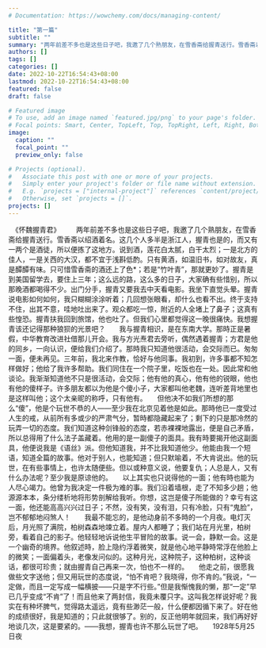 ```yaml
---
# Documentation: https://wowchemy.com/docs/managing-content/

title: "第一篇"
subtitle: ""
summary: "两年前差不多也是这些日子吧，我邀了几个熟朋友，在雪香斋给握青送行。雪香斋以绍酒着名。这几个人多半是浙江人，握青也是的，而又有一两个是酒徒，所以便拣了这地方。说到酒，莲花白太腻，白干太烈；一是北方的佳人，一是关西的大汉，都不宜于浅斟低酌。"
authors: []
tags: []
categories: []
date: 2022-10-22T16:54:43+08:00
lastmod: 2022-10-22T16:54:43+08:00
featured: false
draft: false

# Featured image
# To use, add an image named `featured.jpg/png` to your page's folder.
# Focal points: Smart, Center, TopLeft, Top, TopRight, Left, Right, BottomLeft, Bottom, BottomRight.
image:
  caption: ""
  focal_point: ""
  preview_only: false

# Projects (optional).
#   Associate this post with one or more of your projects.
#   Simply enter your project's folder or file name without extension.
#   E.g. `projects = ["internal-project"]` references `content/project/deep-learning/index.md`.
#   Otherwise, set `projects = []`.
projects: []
---
```

　《怀魏握青君》
　　两年前差不多也是这些日子吧，我邀了几个熟朋友，在雪香斋给握青送行。雪香斋以绍酒着名。这几个人多半是浙江人，握青也是的，而又有一两个是酒徒，所以便拣了这地方。说到酒，莲花白太腻，白干太烈；一是北方的佳人，一是关西的大汉，都不宜于浅斟低酌。只有黄酒，如温旧书，如对故友，真是醰醰有味。只可惜雪香斋的酒还上了色*；若是“竹叶青”，那就更妙了。握青是到美国留学去，要住上三年；这么远的路，这么多的日子，大家确有些惜别，所以那晚酒都喝得不少。出门分手，握青又要我去中天看电影。我坐下直觉头晕。握青说电影如何如何，我只糊糊涂涂听着；几回想张眼看，却什么也看不出。终于支持不住，出其不意，哇地吐出来了。观众都吃一惊，附近的人全堵上了鼻子；这真有些惶恐。握青扶我回到旅馆，他也吐了。但我们心里都觉得这一晚很痛快。我想握青该还记得那种狼狈的光景吧？　　我与握青相识，是在东南大学。那時正是暑假，中华教育改进社借那儿开会。我与方光焘君去旁听，偶然遇着握青；方君是他的同乡，一向认识，便给我们介绍了。那時我只知道他很活动，会交际而已。匆匆一面，便未再见。三年前，我北来作教，恰好与他同事。我初到，许多事都不知怎样做好；他给了我许多帮助。我们同住在一个院子里，吃饭也在一处。因此常和他谈论。我渐渐知道他不只是很活动，会交际；他有他的真心，他有他的锐眼，他也有他的傻样子。许多朋友都以为他是个傻小子，大家都叫他老魏，连听差背地里也是这样叫他；这个太亲昵的称呼，只有他有。　　但他决不如我们所想的那么“傻”，他是个玩世不恭的人——至少我在北京见着他是如此。那時他已一度受过人生的戒，从前所有多或少的严肃气分，暂時都隐藏起来了；剩下的只是那冷然的玩弄一切的态度。我们知道这种剑锋般的态度，若赤裸裸地露出，便是自己矛盾，所以总得用了什么法子盖藏着。他用的是一副傻子的面具。我有時要揭开他这副面具，他便说我是《语丝》派。但他知道我，并不比我知道他少。他能由我一个短语，知道全篇的故事。他对于别人，也能知道；但只默喻着，不大肯说出。他的玩世，在有些事情上，也许太随便些。但以或种意义说，他要复仇；人总是人，又有什么办法呢？至少我是原谅他的。　　以上其实也只说得他的一面；他有時也能为人尽心竭力。他曾为我决定一件极为难的事。我们沿着墙根，走了不知多少趟；他源源本本，条分缕析地将形势剖解给我听。你想，这岂是傻子所能做的？幸亏有这一面，他还能高高兴兴过日子；不然，没有笑，没有泪，只有冷脸，只有“鬼脸”，岂不郁郁地闷煞人！　　我最不能忘的，是他动身前不多時的一个月夜。电灯灭后，月光照了满院，柏树森森地竦立着。屋内人都睡了；我们站在月光里，柏树旁，看着自己的影子。他轻轻地诉说他生平冒险的故事。说一会，静默一会。这是一个幽奇的境界。他叙述時，脸上隐约浮着微笑，就是他心地平静時常浮在他脸上的微笑；一面偏着头，老像发问似的。这种月光，这种院子，这种柏树，这种谈话，都很可珍贵；就由握青自己再来一次，怕也不一样的。　　他走之前，很愿我做些文字送他；但又用玩世的态度说，“怕不肯吧？我晓得，你不肯的。”我说，“一定做，而且一定写成一幅横披——只是字不行些。”但是我惭愧我的懒，那“一定”早已几乎变成“不肯”了！而且他来了两封信，我竟未覆只字。这叫我怎样说好呢？我实在有种坏脾气，觉得路太遥远，竟有些渺茫一般，什么便都因循下来了。好在他的成绩很好，我是知道的；只此就很够了。别的，反正他明年就回来，我们再好好地谈几次，这是要紧的。——我想，握青也许不那么玩世了吧。　　1928年5月25日夜